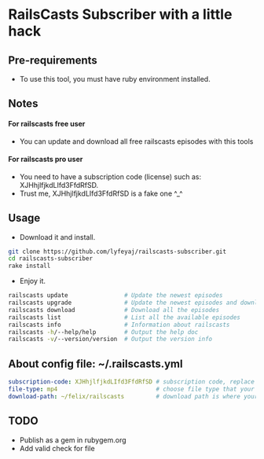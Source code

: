 # RailsCasts Subscriber with a little hack

## Pre-requirements

+ To use this tool, you must have ruby environment installed.

## Notes

#### For railscasts free user
+ You can update and download all free railscasts episodes with this tools

#### For railscasts pro user
+ You need to have a subscription code (license) such as: XJHhjlfjkdLIfd3FfdRfSD.
+ Trust me, XJHhjlfjkdLIfd3FfdRfSD is a fake one ^_^

## Usage

+ Download it and install.

```bash
git clone https://github.com/lyfeyaj/railscasts-subscriber.git
cd railscasts-subscriber
rake install
```

+ Enjoy it.

``` bash
railscasts update                # Update the newest episodes
railscasts upgrade               # Update the newest episodes and download
railscasts download              # Download all the episodes
railscasts list                  # List all the available episodes
railscasts info                  # Information about railscasts
railscasts -h/--help/help        # Output the help doc
railscasts -v/--version/version  # Output the version info
```

## About config file: ~/.railscasts.yml

```yaml
subscription-code: XJHhjlfjkdLIfd3FfdRfSD # subscription code, replace yours in here
file-type: mp4                            # choose file type that your want to download(mp4, m4v, webm, ogv)
download-path: ~/felix/railscasts         # download path is where your want to put railscasts in
```

## TODO
+ Publish as a gem in rubygem.org
+ Add valid check for file
